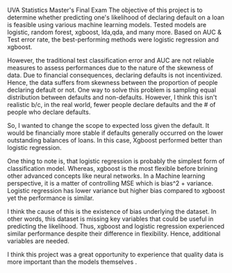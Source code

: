 UVA Statistics Master's Final Exam
The objective of this project is to determine whether predicting one's likelihood of declaring default on a loan is feasible using various machine learning models.
Tested models are logistic, random forest, xgboost, lda,qda, and many more.
Based on AUC & Test error rate, the best-performing methods were logistic regression and xgboost.

However, the traditional test classification error and AUC are not reliable measures to assess performances due to the nature of the skewness of data.
Due to financial consequences, declaring defaults is not incentivized. Hence, the data suffers from skewness between the proportion of people declaring default or not.
One way to solve this problem is sampling equal distribution between defaults and non-defaults.
However, I think this isn't realistic b/c, in the real world, fewer people declare defaults and the # of people who declare defaults.

So, I wanted to change the scope to expected loss given the default. It would be financially more stable if defaults generally occurred on the lower outstanding balances of loans.
In this case, Xgboost performed better than logistic regression.

One thing to note is, that logistic regression is probably the simplest form of classification model. Whereas, xgboost is the most flexible before brining other advanced concepts like neural networks.
In a Machine learning perspective, it is a matter of controlling MSE which is bias^2 + variance. Logistic regression has lower variance but higher bias compared to xgboost yet the performance is similar.

I think the cause of this is the existence of bias underlying the dataset. In other words, this dataset is missing key variables that could be useful in predicting the likelihood. 
Thus, xgboost and logistic regression experienced similar performance despite their difference in flexibility.
Hence, additional variables are needed.

I think this project was a great opportunity to experience that quality data is more important than the models themselves
.

